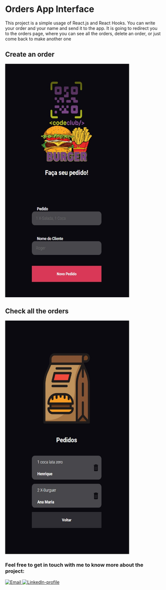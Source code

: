 # Orders App Interface

This project is a simple usage of React.js and React Hooks. You can write your order and your name and send it to the app. It is going to redirect you to the orders page, where you can see all the orders, delete an order, or just come back to make another one

## Create an order

<img src="./src/assets/orders-app-interface-1.jpg" alt="create-order-page-image" style="width:400px; height:750px" >

## Check all the orders

<img src="./src/assets/orders-app-interface-2.jpg" alt="create-order-page-image" style="width:400px; height:750px">

<br />

<h3>Feel free to get in touch with me to know more about the project:</h3>

<div>
 <a href="mailto:henriquesouza432@outlook.com"> <img src="https://img.shields.io/badge/Microsoft_Outlook-0078D4?style=for-the-badge&logo=microsoft-outlook&logoColor=white" alt="Email"> </a> 
<a href='https://www.linkedin.com/in/henrique-francisco-souza/' target="_blank" /> <img src="https://img.shields.io/badge/LinkedIn-0077B5?style=for-the-badge&logo=linkedin&logoColor=white" alt="Linkedln-profile"> </a> 
</div>
